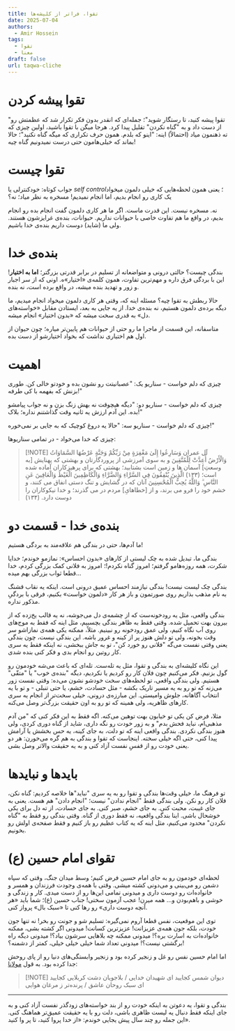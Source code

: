 ```yaml
---
title: تقوا، فراتر از کلیشه‌ها
date: 2025-07-04
authors:
  - Amir Hossein
tags:
  - تقوا
  - معنا
draft: false
url: taqwa-cliche
---
```

# تقوا پیشه کردن
"تقوا پیشه کنید، تا رستگار شوید"؛ جمله‌ای که انقدر بدون فکر تکرار شد که عظمتش رو از دست داد و به "گناه نکردن" تقلیل پیدا کرد. هرجا میگن با تقوا باشید، اولین چیزی که ته ذهنمون میاد (احتمالاً) اینه: "اینو که بلدم. همون حرف تکراری که میگه گناه نکنید"؛ حالا بماند که خیلی‌هامون حتی درست نمیدونیم گناه چیه!
# تقوا چیست

جواب کوتاه: خودکنترلی یا *self control*؛ یعنی همون لحظه‌هایی که خیلی دلمون میخواد یک کاری رو انجام بدیم، اما انجام نمیدیم! مسخره به نظر میاد؛ نه؟

نه. مسخره نیست. این قدرت ماست. اگر ما هر کاری دلمون گفت انجام بده رو انجام بدیم، در واقع ما هم تفاوت خاصی با حیوانات نداریم. حیوانات، بنده‌ی غرایزشون هستند. ولی ما (شاید) دوست داریم بنده‌ی خدا باشیم. 

# بنده‌ی خدا
بندگی چیست؟ حالتی درونی و متواضعانه از تسلیم در برابر قدرتی بزرگتر؛ **اما به اختیار**! این با بردگی فرق داره و مهم‌ترین تفاوت، همون کلمه‌ی «اختیار»ه. اونی که از سر اجبار و زور و تهدید بنده میشه، در واقع برده است، نه بنده.

حالا ربطش به تقوا چیه؟ 
مسئله اینه که، وقتی هر کاری دلمون میخواد انجام میدیم، ما دیگه برده‌ی دلمون هستیم، نه بنده‌ی خدا. از یه جایی به بعد، ایستادن مقابل «خواسته‌های دل» به قدری سخت میشه که «بدون اختیار» انجام میشه. 

متاسفانه، این قسمت از ماجرا ما رو حتی از حیوانات هم پایین‌تر میاره؛ چون حیوان از اول هم اختیاری نداشت که بخواد اختیارشو از دست بده.

# اهمیت
چیزی که دلم خواست - سناریو یک: "عصبانیتت رو نشون بده و خودتو خالی کن. طوری بزنش که بفهمه با کی طرفه!"

چیزی که دلم خواست - سناریو دو: "دیگه هیچوقت نه بهش زنگ بزن و نه جواب پیامشو بده. این آدم ارزش یه ثانیه وقت گذاشتنم نداره؛ بلاک!"

چیزی که دلم خواست - سناریو سه: "حالا یه دروغ کوچیک که به جایی بر نمی‌خوره!"

چیزی که خدا می‌خواد - در تمامی سناریو‌ها: 

> [!NOTE] آل عمران
> وَسَارِعُوا إِلَىٰ مَغْفِرَةٍ مِنْ رَبِّكُمْ وَجَنَّةٍ عَرْضُهَا السَّمَاوَاتُ وَالْأَرْضُ أُعِدَّتْ لِلْمُتَّقِينَ
> و به سوی آمرزشی از پروردگارتان و بهشتی که پهنایش [به وسعتِ] آسمان ها و زمین است بشتابید؛ بهشتی که برای پرهیزکاران آماده شده است؛ (۱۳۳)
> الَّذِينَ يُنْفِقُونَ فِي السَّرَّاءِ وَالضَّرَّاءِ وَالْكَاظِمِينَ الْغَيْظَ وَالْعَافِينَ عَنِ النَّاسِ ۗ وَاللَّهُ يُحِبُّ الْمُحْسِنِينَ 
> آنان که در گشایش و تنگ دستی انفاق می کنند، و خشم خود را فرو می برند، و از [خطاهایِ] مردم در می گذرند؛ و خدا نیکوکاران را دوست دارد. (۱۳۴)
# بنده‌ی خدا - قسمت دو
ما آدم‌ها، حتی در بندگی هم علاقه‌مند به بردگی هستیم! 

بندگی ما، تبدیل شده به چک لیستی از کار‌های «بدون احساس»: نمازمو خوندم؛ خدایا شکرت، همه روز‌ه‌هامو گرفتم؛ امروز گناه نکردم!؛ امروز به فلانی کمک بزرگی کردم، خدا قطعا ثواب بزرگی بهم میده...

بندگی چک لیست نیست! بندگی نیازمند احساس عمیق درونی است. اینکه یه نقاب قشنگ به نام مذهب بذاریم روی صورتمون و باز هر کار «دلمون خواست» بکنیم، فرقی با بردگیِ مذکور نداره. 

بندگی واقعی، مثل یه رودخونه‌ست که از چشمه‌ی دل می‌جوشه، نه یه قالب یخ‌زده که از بیرون بهت تحمیل شده. وقتی فقط به ظاهر بندگی بچسبیم، مثل اینه که فقط به موج‌های روی آب نگاه کنیم، ولی عمق رودخونه رو نبینیم. مثلاً، ممکنه یکی همه‌ی نمازاشو سر وقت بخونه، ولی تو دلش هنوز پر از کینه و غرور باشه. این بندگی نیست، چون بندگی یعنی وقتی نفست می‌گه "فلانی رو خورد کن"، تو به جاش ببخشی، نه اینکه فقط یه سری کار روتین رو انجام بدی و فکر کنی بنده شدی.

این نگاه کلیشه‌ای به بندگی و تقوا، مثل یه تله‌ست. تله‌ای که باعث می‌شه خودمون رو گول بزنیم. فکر می‌کنیم چون فلان کار رو کردیم یا نکردیم، دیگه "بنده‌ی خوب" یا "متقّی" هستیم. ولی بندگی واقعی، تو لحظه‌های سخت خودشو نشون می‌ده: وقتی نفست زور می‌زنه که تو رو به یه مسیر تاریک بکشه - مثل حسادت، خشم، یا حتی تنبلی - و تو با یه انتخاب آگاهانه، جلوش وامیستی. این مبارزه‌ی درونی، خیلی سخت‌تر از انجام یه سری کارهای ظاهریه، ولی همینه که تو رو به اون حقیقت بزرگ‌تر وصل می‌کنه.

مثلا، فرض کن یکی تو خیابون بهت توهین می‌کنه. اگه فقط به این فکر کنی که "من آدم مذهبی‌ام، نباید فحش بدم" و به زور خودت رو نگه داری، شاید از گناه دوری کردی، ولی هنوز بندگی نکردی. بندگی واقعی اینه که تو دلت، به جای کینه، یه حس بخشش یا آرامش پیدا کنی، حتی اگه خیلی سخته. اینجاست که تقوا و بندگی به هم گره می‌خورن: هر دو یعنی خودت رو از قفسِ نفست آزاد کنی و به یه حقیقت والاتر وصل بشی.
# بایدها و نبایدها
تو فرهنگ ما، خیلی وقت‌ها بندگی و تقوا رو به یه سری "نباید"ها خلاصه کردیم: گناه نکن، فلان کار رو نکن. ولی بندگی فقط "انجام ندادن" نیست؛ "انجام دادن" هم هست. یعنی به جای غیبت، محبت کنی. به جای خشم، صبر کنی. به جای حسادت، از ته دل برای یکی خوشحال باشی. اینا بندگی واقعیه، نه فقط دوری از گناه. وقتی بندگی رو فقط به "گناه نکردن" محدود می‌کنیم، مثل اینه که یه کتاب عظیم رو باز کنیم و فقط صفحه‌ی اولش رو بخونیم.
# تقوای امام حسین (ع)
لحظه‌ای خودمون رو به جای امام حسین فرض کنیم؛ وسط میدان جنگ، وقتی که سپاه دشمن رو می‌بینی و می‌دونی کشته میشی. وقتی با همه‌ی وجودت فرزندان و همسر و خانواده‌ات رو دوست داری و میدونی تمامی این‌ها رو از دست میدی. کار و زندگی و خوشی و با‌هم‌بودن و... همه میرن! عجب آزمون سختی! جناب حسین (ع)؛ شما باید «هر آنچه دوست داری» رو رها کنی تا «سبک بال» پرواز کنی. 

توی این موقعیت، نفس قطعا آروم نمی‌گیره: تسلیم شو و جونت رو بخر! نه تنها جون خودت، بلکه جون همه‌ی عزیزانت! عزیزترین کسانت! میدونی اگر کشته بشی، ممکنه خانواده‌ات به اسارت بره؟! میدونی ممکنه چه بلاهایی سرشون بیاد؟! میدونی دیگه راه برگشتی نیست؟! میدونی تعداد شما خیلی خیلی خیلی، کمتر از دشمنه؟! 

اما امام حسین نفس رو غل و زنجیر کرده بود و زنجیر وابستگی‌های دنیا رو از پای روحش جدا کرده بود. به قول [مولانا](https://ganjoor.net/moulavi/shams/ghazalsh/sh2707):

> [!NOTE] دیوان شمس
> کجایید ای شهیدان خدایی / بلاجویان دشت کربلایی
کجایید ای سبک روحان عاشق / پرنده‌تر ز مرغان هوایی

--- 

بندگی و تقوا، یه دعوتن به اینکه خودت رو از بند خواسته‌های زودگذر نفست آزاد کنی و به جای اینکه فقط دنبال یه لیست ظاهری باشی، دلت رو با یه حقیقت عمیق‌تر هماهنگ کنی. این جمله رو چند سال پیش یجایی خوندم: «از خدا پروا کنید، تا پر وا کنید».